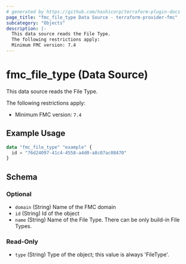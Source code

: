 ```yaml
---
# generated by https://github.com/hashicorp/terraform-plugin-docs
page_title: "fmc_file_type Data Source - terraform-provider-fmc"
subcategory: "Objects"
description: |-
  This data source reads the File Type.
  The following restrictions apply:
  Minimum FMC version: 7.4
---
```


# fmc_file_type (Data Source)

This data source reads the File Type.

The following restrictions apply:
  - Minimum FMC version: `7.4`

## Example Usage

```terraform
data "fmc_file_type" "example" {
  id = "76d24097-41c4-4558-a4d0-a8c07ac08470"
}
```

<!-- schema generated by tfplugindocs -->
## Schema

### Optional

- `domain` (String) Name of the FMC domain
- `id` (String) Id of the object
- `name` (String) Name of the File Type. There can be only build-in File Types.

### Read-Only

- `type` (String) Type of the object; this value is always 'FileType'.
